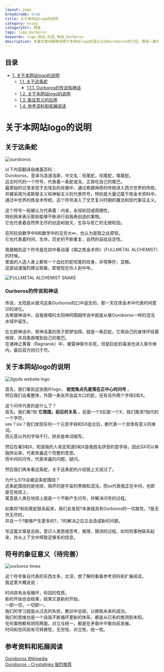 ```yaml
---
layout: page
breadcrumb: true
title: 关于本网站logo的说明
category: essay
categoryStr: 随笔
tags: logo,Ourboros
keywords: logo,网站,科普,神话,Ourboros
description: 本篇文章将解释说明下本网站logo的涵义以及Ouroboros的介绍，算是一篇大众科普文。
---
```


<div id="table-of-contents">
<h2>目录</h2>
<div id="text-table-of-contents">
<ul>
<li><a href="#sec-1">1. 关于本网站logo的说明</a>
<ul>
<li><a href="#sec-1-1">1.1. 关于这条蛇</a>
<ul>
<li><a href="#sec-1-1-1">1.1.1. Ourboros的传说和神话</a></li>
</ul>
</li>
<li><a href="#sec-1-2">1.2. 关于本网站logo的说明</a></li>
<li><a href="#sec-1-3">1.3. 象征意义的应用</a></li>
<li><a href="#sec-1-4">1.4. 参考资料和拓展阅读</a></li>
</ul>
</li>
</ul>
</div>
</div>

# 关于本网站logo的说明<a id="sec-1" name="sec-1"></a>

## 关于这条蛇<a id="sec-1-1" name="sec-1-1"></a>

![ouroboros](/img/life/ourboros-1.jpg)  


以下内容翻译自维基百科：  
Ouroboros，音译乌洛波洛斯，中文名：衔尾蛇，咬尾蛇，噬尾蛇。  
远古时代的一个符号，代表着一条蛇或龙，正吞吃自己的尾巴。  
最原始的记录发现于古埃及的肖像中，通过希腊神奇的传统进入西方世界的传统，  
并被采用为诺斯替主义和神秘主义的代表符号，特别是大量记载于炼金术资料中。  
通过中世界的炼金术传统，这个符号进入了文艺复兴时期的魔法和现代象征主义。  

这个符号一般被认为代表着：内省，永恒轮回或周期性，  
特别用来表示那些能够不断进行自我再创造的事物。  
它也代表着自然界无尽的创造和毁灭，生存与死亡的无限轮回。  

在阿拉伯数字中8和数学中的无穷大∞，也认为是取之此原型。  
它也代表着时间，生命，历史的不断重复，自然的自给自足性。  

我接触到这个符号是在初中看动漫《钢之炼金术师》（FULLMETAL ALCHEMIST）的时候。  
里面的人造人身上都有一个血红的蛇咬尾的纹身，非常狰狞，显眼。  
这部动漫强烈建议观看，即使现在你人到中年。  

![FULLMETAL ALCHEMIST SNAKE](/img/life/ourboros-3.jpg)  

### Ourboros的传说和神话<a id="sec-1-1-1" name="sec-1-1-1"></a>

传说，太阳是从银河这条Ourboros的口中诞生的，那一天在炼金术中代表时间意识的进化。  
古希腊神话中，自我吞噬的太阳神阿图姆传说中就是从像Ouroboros一样的混沌水域中诞生。  

在北欧神话中，邪神洛基的孩子耶梦加得，就是一条巨蛇，它用自己的身体环绕着地球，并且能吞噬到自己的尾巴。  
在诸神之黄昏（Ragnarok）中，被雷神索尔杀死，但是巨蛇的毒液也进入索尔体内，最后双方同归于尽。  

## 关于本网站logo的说明<a id="sec-1-2" name="sec-1-2"></a>
![3gods website logo](/img/life/ouroboros%20logo.jpg)

首先，我们看到这张图片logo， **视觉焦点先是落在正中心的问号** 。  
然后我们会看整体，外围一条张开血盆大口的蛇，还有另外两个字母S和X。  

这个问号代表的是什么了？  
首先，我们看?和 **它周围，前后的关系** ，前面一个S后面一个X，我们推测?指代的一个字符，  
sex？six？我们发现任何一个元音字母和SX组合后，都代表一个具体有意义的单词。  
而元音以外的字母不行，除非是单词缩写。  

然后在看S和X，知道我的人肯定知道S和X是我姓名拼音的首字母，因此SX可以单独拎出来，代表宋鑫这个完整的意思。  
而中间的问号，代表宋鑫的问题，疑问。  

然后我们再来看这条蛇，关于这条蛇的介绍我上文说过了。  

为什么S?X会被这条蛇围绕？  
这条蛇围绕的是地球，隔开的是宇宙的黑暗和混沌，而sx代表我正在中间，也即是在地球上，  
寓意是人类在地球上就是一个不断产生问号，并解决问号的过程。  

如果将?和衔尾蛇联系起来，我们会发现?本身就具有Ourboros的一切属性，?是无穷无尽的，  
并且一个?能够产生更多的?，?的解决之后又会造成新的问题。  

写这篇文章是总结，意识人类思维思考，推理，猜测的过程，如何将事物联系起来，并从上下文中榨取足够多的信息。  

## 符号的象征意义（待完善）<a id="sec-1-3" name="sec-1-3"></a>

![ourboros times](/img/life/ourboros-4.jpg)

这个符号象征代表的东西太多，太深，想了解的看看参考资料和扩展阅读。  
我这里大概说说：  

时间具有永恒循环，轮回的性质。  
新的开始也会结束，结束又是新的开始。  
一即一切，一切即一。  
我们的学习就是从过去的失败，教训中总结，以换取未来的成功。  
我们的思维也是一个自我不断循环更新的体系，都是从已有的推测到未知。  
任何事物都有阴阳两面，对立与统一，都是在矛盾中平衡向前发展。  
时间和空间具有可转换性，无穷性，对立性，统一性。  

## 参考资料和拓展阅读<a id="sec-1-4" name="sec-1-4"></a>

[Ouroboros Wikipedia](https://en.wikipedia.org/wiki/Ouroboros)  
[Ouroboros - Crystalinks 强烈推荐](http://www.crystalinks.com/ouroboros.html)  
